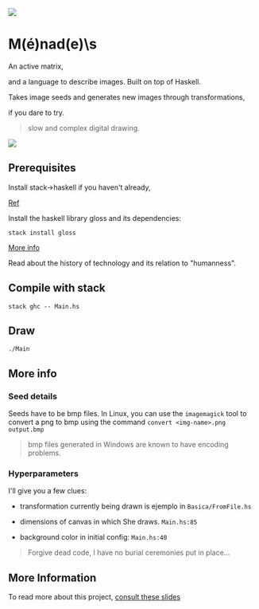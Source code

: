 <img src="https://i.imgur.com/2UKMpiy.png">

# M(é)nad(e)\s

An active matrix,

and a language to describe images. Built on top of Haskell.

Takes image seeds and generates new images through transformations,

if you dare to try.

> slow and complex digital drawing.

<img src="https://i.imgur.com/SLxFSDj.png">

## Prerequisites

Install stack->haskell if you haven't already,

[Ref](https://docs.haskellstack.org/en/stable/install_and_upgrade/)

Install the haskell library gloss and its dependencies:

`stack install gloss`


[More info](https://hackage.haskell.org/package/gloss)

Read about the history of technology and its relation to "humanness".

## Compile with stack

`stack ghc -- Main.hs`

## Draw

`./Main`

## More info

### Seed details
Seeds have to be bmp files. In Linux, you can use the `imagemagick` tool to convert a png to bmp using the command
`convert <img-name>.png output.bmp`

> bmp files generated in Windows are known to have encoding problems.

### Hyperparameters

I'll give you a few clues:
* transformation currently being drawn is ejemplo in `Basica/FromFile.hs`

* dimensions of canvas in which She draws. `Main.hs:85`

* background color in initial config: `Main.hs:40`

> Forgive dead code, I have no burial ceremonies put in place...

## More Information
To read more about this project, [consult these slides](https://docs.google.com/presentation/d/13Qb4pv03XYT_mUEkGlTB7VZeENPSqXbDxNuKmmtyvZA/edit?usp=sharing)
